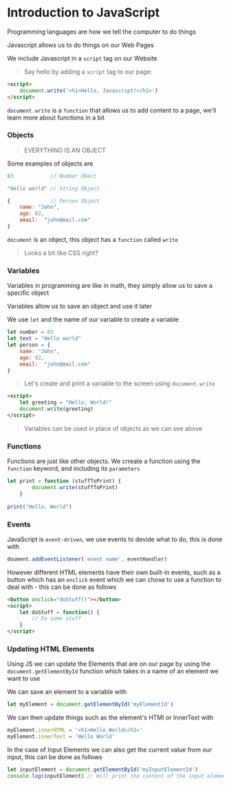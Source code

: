 # Introduction to JavaScript

Programming languages are how we tell the computer to do things

Javascript allows us to do things on our Web Pages

We include Javascript in a `script` tag on our Website

> Say hello by adding a `script` tag to our page:

```html
<script>
    document.write('<h1>Hello, Javascript!</h1>')
</script>
```

`document.write` is a `function` that allows us to add content to a page, we'll learn more about functions in a bit

### Objects

> EVERYTHING IS AN OBJECT

Some examples of objects are

```js
83            // Number Obect

"Hello world" // String Object

{             // Person Object
    name: "John",
    age: 82,
    email:  "john@mail.com"
}
```

`document` is an object, this object has a `function` called `write`

> Looks a bit like CSS right?

### Variables

Variables in programming are like in math, they simply allow us to save a specific object

Variables allow us to save an object and use it later

We use `let` and the name of our variable to create a variable

```js
let number = 83
let text = "Hello world"
let person = {
    name: "John",
    age: 82,
    email:  "john@mail.com"
}
```

> Let's create and print a variable to the screen using `document.write`

```html
<script>
    let greeting = "Hello, World!"
    document.write(greeting)
</script>
```

> Variables can be used in place of objects as we can see above

### Functions

Functions are just like other objects. We crreate a function using the `function` keyword, and including its `parameters`

```js
let print = function (stuffToPrint) {
        document.write(stuffToPrint)
    }
        
print("Hello, World")
```

### Events

JavaScript is `event-driven`, we use events to devide what to do, this is done with 

```js
doument.addEventListener('event name', eventHandler)
```

However different HTML elements have their own built-in events, such as a button which has an `onclick` event which we can chose to use a function to deal with - this can be done as follows

```html
<button onclick="doStuff()"></button>
<script>
    let doStuff = function() {
        // Do some stuff
    }
</script>
```

### Updating HTML Elements

Using JS we can update the Elements that are on our page by using the `document.getElementById` function which takes in a name of an element we want to use

We can save an element to a variable with

```js
let myElement = document.getElementById('myElementId')
```

We can then update things such as the element's HTMl or InnerText with

```js
myElement.innerHTML = '<h1>Hello World</h1>'
myElement.innerText = 'Hello World'
```

In the case of Input Elements we can also get the current value from our input, this can be done as follows

```js
let inputElement = document.getElementById('myInputElementId')
console.log(inputElement) // Will print the content of the input element
```